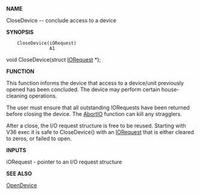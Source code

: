
**NAME**

CloseDevice -- conclude access to a device

**SYNOPSIS**

```
    CloseDevice(iORequest)
                A1

```
void CloseDevice(struct [IORequest](IORequest) *);

**FUNCTION**

This function informs the device that access to a device/unit
previously opened has been concluded.  The device may perform
certain house-cleaning operations.

The user must ensure that all outstanding IORequests have been
returned before closing the device.  The [AbortIO](AbortIO) function can kill
any stragglers.

After a close, the I/O request structure is free to be reused.
Starting with V36 exec it is safe to CloseDevice() with an
[IORequest](IORequest) that is either cleared to zeros, or failed to
open.

**INPUTS**

iORequest - pointer to an I/O request structure

**SEE ALSO**

[OpenDevice](OpenDevice)
